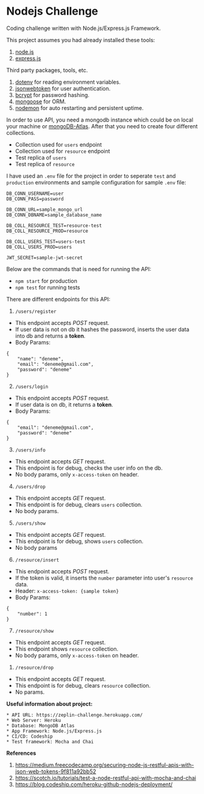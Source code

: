 # Nodejs Challenge

Coding challenge written with Node.js/Express.js Framework.

This project assumes you had already installed these tools:
1. [node.js](https://nodejs.org/en/)
2. [express.js](https://expressjs.com/)

Third party packages, tools, etc.
1. [dotenv](https://www.npmjs.com/package/dotenv) for reading environment variables.
2. [jsonwebtoken](https://www.npmjs.com/package/jsonwebtoken) for user authentication.
3. [bcrypt](https://www.npmjs.com/package/bcrypt) for password hashing.
4. [mongoose](https://www.npmjs.com/package/mongoose) for ORM.
5. [nodemon](https://www.npmjs.com/package/nodemon) for auto restarting and persistent uptime.

In order to use API, you need a mongodb instance which could be on local your machine or [mongoDB-Atlas](https://cloud.mongodb.com). After that you need to create four different collections.
* Collection used for `users` endpoint
* Collection used for `resource` endpoint
* Test replica of `users`
* Test replica of `resource`

I have used an `.env` file for the project in order to seperate `test` and `production` environments and sample configuration for sample `.env` file:

```
DB_CONN_USERNAME=user
DB_CONN_PASS=password

DB_CONN_URL=sample_mongo_url
DB_CONN_DBNAME=sample_database_name

DB_COLL_RESOURCE_TEST=resource-test
DB_COLL_RESOURCE_PROD=resource

DB_COLL_USERS_TEST=users-test
DB_COLL_USERS_PROD=users

JWT_SECRET=sample-jwt-secret
```

Below are the commands that is need for running the API:
* `npm start` for production
* `npm test` for running tests

There are different endpoints for this API:
1. `/users/register`
* This endpoint accepts *POST* request.
* If user data is not on db it hashes the password, inserts the user data into db and returns a **token**.
* Body Params:
```
{
	"name": "deneme",
	"email": "deneme@gmail.com",
	"password": "deneme"
}
```

2. `/users/login`
* This endpoint accepts *POST* request.
* If user data is on db, it returns a **token**.
* Body Params:
```
{
	"email": "deneme@gmail.com",
	"password": "deneme"
}
```

3. `/users/info`
* This endpoint accepts *GET* request.
* This endpoint is for debug, checks the user info on the db.
* No body params, only `x-access-token` on header.


4. `/users/drop`
* This endpoint accepts *GET* request.
* This endpoint is for debug, clears `users` collection.
* No body params.

5. `/users/show`
* This endpoint accepts *GET* request.
* This endpoint is for debug, shows `users` collection.
* No body params

6. `/resource/insert`
* This endpoint accepts *POST* request.
* If the token is valid, it inserts the `number` parameter into user's `resource` data.
* Header: `x-access-token: {sample token}`
* Body Params:
```
{
	"number": 1
}
```

7. `/resource/show`
* This endpoint accepts *GET* request.
* This endpoint shows `resource` collection.
* No body params, only `x-access-token` on header.

1. `/resource/drop`
* This endpoint accepts *GET* request.
* This endpoint is for debug, clears `resource` collection.
* No params.


**Useful information about project:**
```
* API URL: https://zeplin-challenge.herokuapp.com/
* Web Server: Heroku
* Database: MongoDB Atlas
* App Framework: Node.js/Express.js
* CI/CD: Codeship
* Test framework: Mocha and Chai
```

**References**
1. https://medium.freecodecamp.org/securing-node-js-restful-apis-with-json-web-tokens-9f811a92bb52
2. https://scotch.io/tutorials/test-a-node-restful-api-with-mocha-and-chai
3. https://blog.codeship.com/heroku-github-nodejs-deployment/
